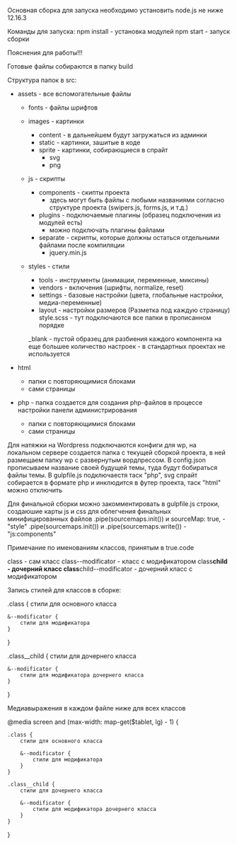Основная сборка
для запуска необходимо установить node.js не ниже 12.16.3

Команды для запуска:
npm install - установка модулей
npm start - запуск сборки

Пояснения для работы!!!

Готовые файлы собираются в папку build

Структура папок в src:

- assets - все вспомогательные файлы

  - fonts - файлы шрифтов
  - images - картинки

    - content - в дальнейшем будут загружаться из админки
    - static - картинки, зашитые в коде
    - sprite - картинки, собирающиеся в спрайт
      - svg
      - png

  - js - скрипты

    - components - скипты проекта
      - здесь могут быть файлы с любыми названиями согласно структуре проекта (swipers.js, forms.js, и т.д.)
    - plugins - подключаемые плагины (образец подключения из модулей есть)
      - можно подключать плагины файлами
    - separate - скрипты, которые должны остаться отдельными файлами после компиляции
      - jquery.min.js

  - styles - стили

    - tools - инструменты (анимации, переменные, миксины)
    - vendors - включения (шрифты, normalize, reset)
    - settings - базовые настройки (цвета, глобальные настройки, медиа-переменные)
    - layout - настройки размеров (Разметка под каждую страницу)
      style.scss - тут подключаются все папки в прописанном порядке

    \_blank - пустой образец для разбиения каждого компонента на еще большее количество настроек - в стандартных проектах не используется

- html

  - папки с повторяющимися блоками
  - сами страницы

- php - папка создается для создания php-файлов в процессе настройки панели администрирования
  - папки с повторяющимися блоками
  - сами страницы

Для натяжки на Wordpress подключаются конфиги для wp, на локальном сервере создается папка с текущей сборкой проекта, в ней размещаем папку wp с развернутым вордпрессом.
В config.json прописываем название своей будущей темы, туда будут бобираться файлы темы. В gulpfile.js подключаестя таск "php", svg спрайт собирается в формате php и инклюдится в футер проекта, таск "html" можно отключить

Для финальной сборки можно закомментировать в gulpfile.js строки, создаюшие карты js и css для облегчения финальных минифицированных файлов
.pipe(sourcemaps.init()) и sourceMap: true, - "style"
.pipe(sourcemaps.init()) и .pipe(sourcemaps.write()) - "js:components"

Примечание по именованиям классов, принятым в true.code

class - сам класс
class--modificator - класс с модификатором
class**child - дочерний класс
class**child--modificator - дочерний класс с модификатором

Запись стилей для классов в сборке:

.class {
стили для основного класса

    &--modificator {
        стили для модификатора
    }

}

.class\_\_child {
стили для дочернего класса

    &--modificator {
        стили для модификатора дочернего класса
    }

}

Медиавыражения в каждом файле ниже для всех классов

@media screen and (max-width: map-get($tablet, lg) - 1) {

    .class {
        стили для основного класса

        &--modificator {
            стили для модификатора
        }
    }

    .class__child {
        стили для дочернего класса

        &--modificator {
            стили для модификатора дочернего класса
        }
    }

}
